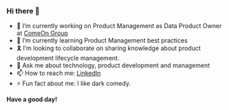 ### Hi there 👋

<!--
**hakanakgun/hakanakgun** is a ✨ _special_ ✨ repository because its `README.md` (this file) appears on your GitHub profile.
-->
<!--Here are some ideas to get you started: 
-->

- 👾 I’m currently working on Product Management as Data Product Owner at [ComeOn Group](https://www.linkedin.com/company/comeon-group)
- 🌱 I’m currently learning Product Management best practices
- 🎗️ I’m looking to collaborate on sharing knowledge about product development lifecycle management.
- 💬 Ask me about technology, product development and management
- 📫 How to reach me: [LinkedIn](https://www.linkedin.com/in/hakankgn/)
- ⚡ Fun fact about me: I like dark comedy.


**Have a good day!**
